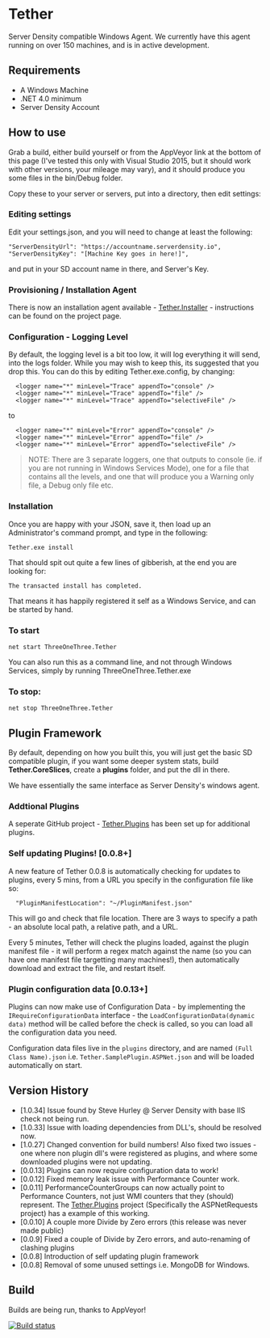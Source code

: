 # Tether
Server Density compatible Windows Agent. We currently have this agent running on over 150 machines, and is in active development.

## Requirements

- A Windows Machine
- .NET 4.0 minimum
- Server Density Account

## How to use

Grab a build, either build yourself or from the AppVeyor link at the bottom of this page (I've tested this only with Visual Studio 2015, but it should work with other versions, your mileage may vary), and it should produce you some files in the bin/Debug folder. 

Copy these to your server or servers, put into a directory, then edit settings: 

### Editing settings

Edit your settings.json, and you will need to change at least the following:

    "ServerDensityUrl": "https://accountname.serverdensity.io",
    "ServerDensityKey": "[Machine Key goes in here!]",

and put in your SD account name in there, and Server's Key.

### Provisioning / Installation Agent

There is now an installation agent available - [Tether.Installer](https://github.com/surgicalcoder/tether.installer) - instructions can be found on the project page.

### Configuration - Logging Level

By default, the logging level is a bit too low, it will log everything it will send, into the logs folder. While you may wish to keep this, its suggested that you drop this. You can do this by editing Tether.exe.config, by changing:

      <logger name="*" minLevel="Trace" appendTo="console" />
      <logger name="*" minLevel="Trace" appendTo="file" />
      <logger name="*" minLevel="Trace" appendTo="selectiveFile" />

to

      <logger name="*" minLevel="Error" appendTo="console" />
      <logger name="*" minLevel="Error" appendTo="file" />
      <logger name="*" minLevel="Error" appendTo="selectiveFile" />

> NOTE: There are 3 separate loggers, one  that outputs to console (ie. if you are not running in Windows Services Mode), one for a file that contains all the levels, and one that will produce you a Warning only file, a Debug only file etc.

### Installation

Once you are happy with your JSON, save it, then load up an Administrator's command prompt, and type in the following:

    Tether.exe install

That should spit out quite a few lines of gibberish, at the end you are looking for:

	The transacted install has completed.

That means it has happily registered it self as a Windows Service, and can be started by hand.

### To start

	net start ThreeOneThree.Tether

You can also run this as a command line, and not through Windows Services, simply by running ThreeOneThree.Tether.exe

### To stop:

	net stop ThreeOneThree.Tether

## Plugin Framework

By default, depending on how you built this, you will just get the basic SD compatible plugin, if you want some deeper system stats, build **Tether.CoreSlices**, create a **plugins** folder, and put the dll in there.

We have essentially the same interface as Server Density's windows agent. 

### Addtional Plugins

A seperate GitHub project - [Tether.Plugins](https://github.com/surgicalcoder/Tether.Plugins) has been set up for additional plugins.

### Self updating Plugins! [0.0.8+]

A new feature of Tether 0.0.8 is automatically checking for updates to plugins, every 5 mins, from a URL you specify in the configuration file like so:

      "PluginManifestLocation": "~/PluginManifest.json"
      
This will go and check that file location. There are 3 ways to specify a path - an absolute local path, a relative path, and a URL.

Every 5 minutes, Tether will check the plugins loaded, against the plugin manifest file - it will perform a regex match against the name (so you can have one manifest file targetting many machines!), then automatically download and extract the file, and restart itself.

### Plugin configuration data [0.0.13+]

Plugins can now make use of Configuration Data - by implementing the `IRequireConfigurationData` interface - the `LoadConfigurationData(dynamic data)` method will be called before the check is called, so you can load all the configuration data you need.

Configuration data files live in the `plugins` directory, and are named `(Full Class Name).json` i.e. `Tether.SamplePlugin.ASPNet.json` and will be loaded automatically on start. 

## Version History

* [1.0.34] Issue found by Steve Hurley @ Server Density with base IIS check not being run.
* [1.0.33] Issue with loading dependencies from DLL's, should be resolved now.
* [1.0.27] Changed convention for build numbers! Also fixed two issues - one where non plugin dll's were registered as plugins, and where some downloaded plugins were not updating.
* [0.0.13] Plugins can now require configuration data to work!
* [0.0.12] Fixed memory leak issue with Performance Counter work.
* [0.0.11] PerformanceCounterGroups can now actually point to Performance Counters, not just WMI counters that they (should) represent. The [Tether.Plugins](https://github.com/surgicalcoder/Tether.Plugins) project (Specifically the ASPNetRequests project) has a example of this working.
* [0.0.10] A couple more Divide by Zero errors (this release was never made public)
* [0.0.9] Fixed a couple of Divide by Zero errors, and auto-renaming of clashing plugins
* [0.0.8] Introduction of self updating plugin framework
* [0.0.8] Removal of some unused settings i.e. MongoDB for Windows.

## Build
Builds are being run, thanks to AppVeyor!

[![Build status](https://ci.appveyor.com/api/projects/status/0a6937115b1hwdtv?svg=true)](https://ci.appveyor.com/project/surgicalcoder/tether)
